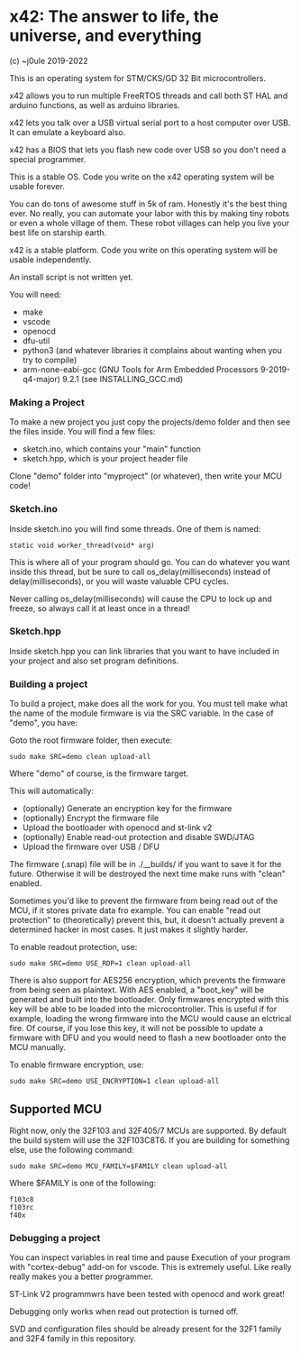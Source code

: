 # x42: The answer to life, the universe, and everything

(c) ~j0ule 2019-2022

This is an operating system for STM/CKS/GD 32 Bit 
microcontrollers.

x42 allows you to run multiple FreeRTOS threads and call both 
ST HAL and arduino functions, as well as arduino libraries.

x42 lets you talk over a USB virtual serial port 
to a host computer over USB. It can emulate a 
keyboard also.

x42 has a BIOS that lets you flash new code over
USB so you don't need a special programmer.

This is a stable OS. Code you write on the x42 
operating system will be usable forever.

You can do tons of awesome stuff in 5k of ram. 
Honestly it's the best thing ever. No really,
you can automate your labor with this by making 
tiny robots or even a whole village of them. 
These robot villages can help you live your 
best life on starship earth.

x42 is a stable platform. Code you write on 
this operating system will be usable 
independently.

An install script is not written yet. 

You will need:

- make
- vscode
- openocd
- dfu-util
- python3 (and whatever libraries it complains about wanting when you try to compile)
- arm-none-eabi-gcc (GNU Tools for Arm Embedded Processors 9-2019-q4-major) 9.2.1 (see INSTALLING_GCC.md)

### Making a Project

To make a new project  you just copy the projects/demo folder and then see the files 
inside. You will find a few files:

- sketch.ino, which contains your "main" function
- sketch.hpp, which is your project header file

Clone "demo" folder into "myproject" (or whatever), 
then write your MCU code!


### Sketch.ino

Inside sketch.ino you will find some threads. One of them is named:
    
    static void worker_thread(void* arg)
    
This is where all of your program should go. You can do whatever
you want inside this thread, but be sure to call os_delay(milliseconds) instead
of delay(milliseconds), or you will waste valuable CPU cycles. 

Never calling os_delay(milliseconds) will cause the CPU to lock up and freeze, 
so always call it at least once in a thread!


### Sketch.hpp

Inside sketch.hpp you can link libraries that you want to have included
in your project and also set program definitions. 


### Building a project

To build a project, make does all the work for you. You must tell make
what the name of the module firmware is via the SRC variable. In the case of
"demo", you have:

Goto the root firmware folder, then execute:

    sudo make SRC=demo clean upload-all

Where "demo" of course, is the firmware target.

This will automatically: 

- (optionally) Generate an encryption key for the firmware
- (optionally) Encrypt the firmware file
- Upload the bootloader with openocd and st-link v2
- (optionally) Enable read-out protection and disable SWD/JTAG
- Upload the firmware over USB / DFU 

The firmware (.snap) file will be in ./__builds/<project> if you want 
to save it for the future. Otherwise it will be destroyed the next time 
make runs with "clean" enabled.

Sometimes you'd like to prevent the firmware from being read out of the MCU, 
if it stores private data fro example. You can enable "read out protection"
to (theoretically) prevent this, but, it doesn't actually prevent a determined
hacker in most cases. It just makes it slightly harder. 

To enable readout protection, use:

    sudo make SRC=demo USE_RDP=1 clean upload-all

There is also support for AES256 encryption, which prevents the firmware from 
being seen as plaintext. With AES enabled, a "boot_key" will be generated and 
built into the bootloader. Only firmwares encrypted with this key will be able 
to be loaded into the microcontroller. This is useful if for example, loading 
the wrong firmware into the MCU would cause an elctrical fire. Of course, if 
you lose this key, it will not be possible to update a firmware with DFU and 
you would need to flash a new bootloader onto the MCU manually.

To enable firmware encryption, use:

    sudo make SRC=demo USE_ENCRYPTION=1 clean upload-all


## Supported MCU

Right now, only the 32F103 and 32F405/7 MCUs are supported. By default
the build system will use the 32F103C8T6. If you are building for something
else, use the following command:

    sudo make SRC=demo MCU_FAMILY=$FAMILY clean upload-all

Where $FAMILY is one of the following:

    f103c8
    f103rc
    f40x


### Debugging a project

You can inspect variables in real time and pause
Execution of your program with "cortex-debug" add-on 
for vscode. This is extremely useful. Like really
really makes you a better programmer. 

ST-Link V2 programmwrs have been tested with 
openocd and work great!

Debugging only works when read out protection 
is turned off. 

SVD and configuration files should be already 
present for the 32F1 family and 32F4 family in this repository.
